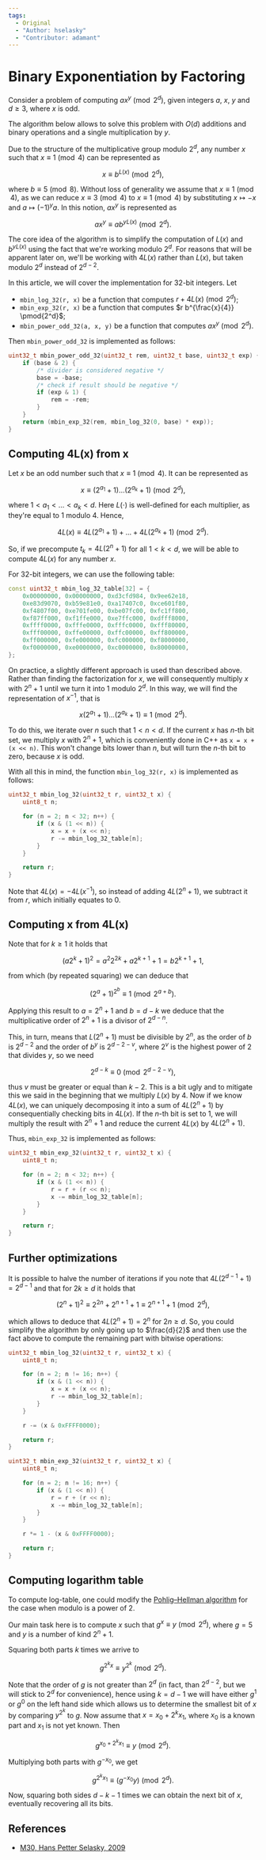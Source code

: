```yaml
---
tags:
  - Original
  - "Author: hselasky"
  - "Contributor: adamant"
---
```


# Binary Exponentiation by Factoring

Consider a problem of computing $ax^y \pmod{2^d}$, given integers $a$, $x$, $y$ and $d \geq 3$, where $x$ is odd.

The algorithm below allows to solve this problem with $O(d)$ additions and binary operations and a single multiplication by $y$.

Due to the structure of the multiplicative group modulo $2^d$, any number $x$ such that $x \equiv 1 \pmod 4$ can be represented as

$$
x \equiv b^{L(x)} \pmod{2^d},
$$

where $b \equiv 5 \pmod 8$. Without loss of generality we assume that $x \equiv 1 \pmod 4$, as we can reduce $x \equiv 3 \pmod 4$ to $x \equiv 1 \pmod 4$ by substituting $x \mapsto -x$ and $a \mapsto (-1)^{y} a$. In this notion, $ax^y$ is represented as

$$
a x^y \equiv a b^{yL(x)} \pmod{2^d}.
$$

The core idea of the algorithm is to simplify the computation of $L(x)$ and $b^{y L(x)}$ using the fact that we're working modulo $2^d$. For reasons that will be apparent later on, we'll be working with $4L(x)$ rather than $L(x)$, but taken modulo $2^d$ instead of $2^{d-2}$.

In this article, we will cover the implementation for $32$-bit integers. Let

* `mbin_log_32(r, x)` be a function that computes $r+4L(x) \pmod{2^d}$;
* `mbin_exp_32(r, x)` be a function that computes $r b^{\frac{x}{4}} \pmod{2^d}$;
* `mbin_power_odd_32(a, x, y)` be a function that computes $ax^y \pmod{2^d}$.

Then `mbin_power_odd_32` is implemented as follows:

```cpp
uint32_t mbin_power_odd_32(uint32_t rem, uint32_t base, uint32_t exp) {
    if (base & 2) {
        /* divider is considered negative */
        base = -base;
        /* check if result should be negative */
        if (exp & 1) {
            rem = -rem;
        }
    }
    return (mbin_exp_32(rem, mbin_log_32(0, base) * exp));
}
```

## Computing 4L(x) from x

Let $x$ be an odd number such that $x \equiv 1 \pmod 4$. It can be represented as 

$$
x \equiv (2^{a_1}+1)\dots(2^{a_k}+1) \pmod{2^d},
$$

where $1 < a_1 < \dots < a_k < d$. Here $L(\cdot)$ is well-defined for each multiplier, as they're equal to $1$ modulo $4$. Hence,

$$
4L(x) \equiv 4L(2^{a_1}+1)+\dots+4L(2^{a_k}+1) \pmod{2^{d}}.
$$

So, if we precompute $t_k = 4L(2^n+1)$ for all $1 < k < d$, we will be able to compute $4L(x)$ for any number $x$.

For 32-bit integers, we can use the following table:

```cpp
const uint32_t mbin_log_32_table[32] = {
    0x00000000, 0x00000000, 0xd3cfd984, 0x9ee62e18,
    0xe83d9070, 0xb59e81e0, 0xa17407c0, 0xce601f80,
    0xf4807f00, 0xe701fe00, 0xbe07fc00, 0xfc1ff800,
    0xf87ff000, 0xf1ffe000, 0xe7ffc000, 0xdfff8000,
    0xffff0000, 0xfffe0000, 0xfffc0000, 0xfff80000,
    0xfff00000, 0xffe00000, 0xffc00000, 0xff800000,
    0xff000000, 0xfe000000, 0xfc000000, 0xf8000000,
    0xf0000000, 0xe0000000, 0xc0000000, 0x80000000,
};
```

On practice, a slightly different approach is used than described above. Rather than finding the factorization for $x$, we will consequently multiply $x$ with $2^n+1$ until we turn it into $1$ modulo $2^d$. In this way, we will find the representation of $x^{-1}$, that is

$$
x (2^{a_1}+1)\dots(2^{a_k}+1) \equiv 1 \pmod {2^d}.
$$

To do this, we iterate over $n$ such that $1 < n < d$. If the current $x$ has $n$-th bit set, we multiply $x$ with $2^n+1$, which is conveniently done in C++ as `x = x + (x << n)`. This won't change bits lower than $n$, but will turn the $n$-th bit to zero, because $x$ is odd.

With all this in mind, the function `mbin_log_32(r, x)` is implemented as follows:

```cpp
uint32_t mbin_log_32(uint32_t r, uint32_t x) {
    uint8_t n;

    for (n = 2; n < 32; n++) {
        if (x & (1 << n)) {
            x = x + (x << n);
            r -= mbin_log_32_table[n];
        }
    }

    return r;
}
```

Note that $4L(x) = -4L(x^{-1})$, so instead of adding $4L(2^n+1)$, we subtract it from $r$, which initially equates to $0$.

## Computing x from 4L(x)

Note that for $k \geq 1$ it holds that

$$
(a 2^{k}+1)^2 = a^2 2^{2k} +a 2^{k+1}+1 = b2^{k+1}+1,
$$

from which (by repeated squaring) we can deduce that

$$
(2^a+1)^{2^b} \equiv 1 \pmod{2^{a+b}}.
$$

Applying this result to $a=2^n+1$ and $b=d-k$ we deduce that the multiplicative order of $2^n+1$ is a divisor of $2^{d-n}$.

This, in turn, means that $L(2^n+1)$ must be divisible by $2^{n}$, as the order of $b$ is $2^{d-2}$ and the order of $b^y$ is $2^{d-2-v}$, where $2^v$ is the highest power of $2$ that divides $y$, so we need

$$
2^{d-k} \equiv 0 \pmod{2^{d-2-v}},
$$

thus $v$ must be greater or equal than $k-2$. This is a bit ugly and to mitigate this we said in the beginning that we multiply $L(x)$ by $4$. Now if we know $4L(x)$, we can uniquely decomposing it into a sum of $4L(2^n+1)$ by consequentially checking bits in $4L(x)$. If the $n$-th bit is set to $1$, we will multiply the result with $2^n+1$ and reduce the current $4L(x)$ by $4L(2^n+1)$.

Thus, `mbin_exp_32` is implemented as follows:

```cpp
uint32_t mbin_exp_32(uint32_t r, uint32_t x) {
    uint8_t n;

    for (n = 2; n < 32; n++) {
        if (x & (1 << n)) {
            r = r + (r << n);
            x -= mbin_log_32_table[n];
        }
    }

    return r;
}
```

## Further optimizations

It is possible to halve the number of iterations if you note that $4L(2^{d-1}+1)=2^{d-1}$ and that for $2k \geq d$ it holds that

$$
(2^n+1)^2 \equiv 2^{2n} + 2^{n+1}+1 \equiv 2^{n+1}+1 \pmod{2^d},
$$

which allows to deduce that $4L(2^n+1)=2^n$ for $2n \geq d$. So, you could simplify the algorithm by only going up to $\frac{d}{2}$ and then use the fact above to compute the remaining part with bitwise operations:

```cpp
uint32_t mbin_log_32(uint32_t r, uint32_t x) {
    uint8_t n;

    for (n = 2; n != 16; n++) {
        if (x & (1 << n)) {
            x = x + (x << n);
            r -= mbin_log_32_table[n];
        }
    }

    r -= (x & 0xFFFF0000);

    return r;
}

uint32_t mbin_exp_32(uint32_t r, uint32_t x) {
    uint8_t n;

    for (n = 2; n != 16; n++) {
        if (x & (1 << n)) {
            r = r + (r << n);
            x -= mbin_log_32_table[n];
        }
    }

    r *= 1 - (x & 0xFFFF0000);

    return r;
}
```

## Computing logarithm table

To compute log-table, one could modify the [Pohlig–Hellman algorithm](https://en.wikipedia.org/wiki/Pohlig–Hellman_algorithm) for the case when modulo is a power of $2$.

Our main task here is to compute $x$ such that $g^x \equiv y \pmod{2^d}$, where $g=5$ and $y$ is a number of kind $2^n+1$. 

Squaring both parts $k$ times we arrive to

$$
g^{2^k x} \equiv y^{2^k} \pmod{2^d}.
$$

Note that the order of $g$ is not greater than $2^{d}$ (in fact, than $2^{d-2}$, but we will stick to $2^d$ for convenience), hence using $k=d-1$ we will have either $g^1$ or $g^0$ on the left hand side which allows us to determine the smallest bit of $x$ by comparing $y^{2^k}$ to $g$. Now assume that $x=x_0 + 2^k x_1$, where $x_0$ is a known part and $x_1$ is not yet known. Then

$$
g^{x_0+2^k x_1} \equiv y \pmod{2^d}.
$$

Multiplying both parts with $g^{-x_0}$, we get

$$
g^{2^k x_1} \equiv (g^{-x_0} y) \pmod{2^d}.
$$

Now, squaring both sides $d-k-1$ times we can obtain the next bit of $x$, eventually recovering all its bits.

## References

* [M30, Hans Petter Selasky, 2009](https://ia601602.us.archive.org/29/items/B-001-001-251/B-001-001-251.pdf#page=640)
